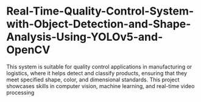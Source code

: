 # Real-Time-Quality-Control-System-with-Object-Detection-and-Shape-Analysis-Using-YOLOv5-and-OpenCV
This system is suitable for quality control applications in manufacturing or logistics, where it helps detect and classify products, ensuring that they meet specified shape, color, and dimensional standards. This project showcases skills in computer vision, machine learning, and real-time video processing
